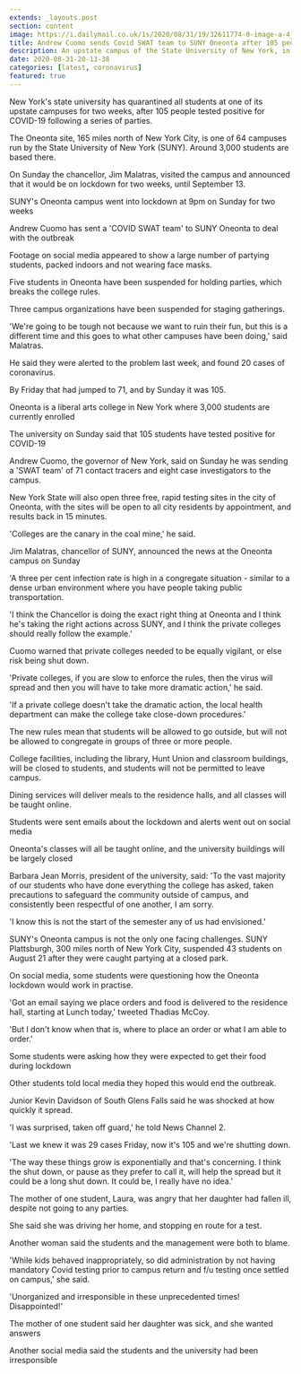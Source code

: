 ```yaml
---
extends: _layouts.post
section: content
image: https://i.dailymail.co.uk/1s/2020/08/31/19/32611774-0-image-a-4_1598897706347.jpg 
title: Andrew Cuomo sends Covid SWAT team to SUNY Oneonta after 105 people test positive 
description: An upstate campus of the State University of New York, in Oneonta, has gone into lockdown for two weeks after 105 students tested positived for COVID-19 - a three per cent infection rate. 
date: 2020-08-31-20-13-38 
categories: [latest, coronavirus] 
featured: true 
--- 
```

New York's state university has quarantined all students at one of its upstate campuses for two weeks, after 105 people tested positive for COVID-19 following a series of parties.

The Oneonta site, 165 miles north of New York City, is one of 64 campuses run by the State University of New York (SUNY). Around 3,000 students are based there.

On Sunday the chancellor, Jim Malatras, visited the campus and announced that it would be on lockdown for two weeks, until September 13.

SUNY's Oneonta campus went into lockdown at 9pm on Sunday for two weeks

Andrew Cuomo has sent a 'COVID SWAT team' to SUNY Oneonta to deal with the outbreak 

Footage on social media appeared to show a large number of partying students, packed indoors and not wearing face masks. 

Five students in Oneonta have been suspended for holding parties, which breaks the college rules.

Three campus organizations have been suspended for staging gatherings.

'We're going to be tough not because we want to ruin their fun, but this is a different time and this goes to what other campuses have been doing,' said Malatras. 

He said they were alerted to the problem last week, and found 20 cases of coronavirus.

By Friday that had jumped to 71, and by Sunday it was 105. 

Oneonta is a liberal arts college in New York where 3,000 students are currently enrolled

The university on Sunday said that 105 students have tested positive for COVID-19

Andrew Cuomo, the governor of New York, said on Sunday he was sending a 'SWAT team' of 71 contact tracers and eight case investigators to the campus. 

New York State will also open three free, rapid testing sites in the city of Oneonta, with the sites will be open to all city residents by appointment, and results back in 15 minutes. 

'Colleges are the canary in the coal mine,' he said. 

Jim Malatras, chancellor of SUNY, announced the news at the Oneonta campus on Sunday

'A three per cent infection rate is high in a congregate situation - similar to a dense urban environment where you have people taking public transportation. 

'I think the Chancellor is doing the exact right thing at Oneonta and I think he's taking the right actions across SUNY, and I think the private colleges should really follow the example.'

Cuomo warned that private colleges needed to be equally vigilant, or else risk being shut down.

'Private colleges, if you are slow to enforce the rules, then the virus will spread and then you will have to take more dramatic action,' he said. 

'If a private college doesn't take the dramatic action, the local health department can make the college take close-down procedures.'

The new rules mean that students will be allowed to go outside, but will not be allowed to congregate in groups of three or more people. 

College facilities, including the library, Hunt Union and classroom buildings, will be closed to students, and students will not be permitted to leave campus. 

Dining services will deliver meals to the residence halls, and all classes will be taught online.

Students were sent emails about the lockdown and alerts went out on social media

Oneonta's classes will all be taught online, and the university buildings will be largely closed

Barbara Jean Morris, president of the university, said: 'To the vast majority of our students who have done everything the college has asked, taken precautions to safeguard the community outside of campus, and consistently been respectful of one another, I am sorry. 

'I know this is not the start of the semester any of us had envisioned.' 

SUNY's Oneonta campus is not the only one facing challenges. SUNY Plattsburgh, 300 miles north of New York City, suspended 43 students on August 21 after they were caught partying at a closed park. 

On social media, some students were questioning how the Oneonta lockdown would work in practise.

'Got an email saying we place orders and food is delivered to the residence hall, starting at Lunch today,' tweeted Thadias McCoy. 

'But I don't know when that is, where to place an order or what I am able to order.'

Some students were asking how they were expected to get their food during lockdown

Other students told local media they hoped this would end the outbreak. 

Junior Kevin Davidson of South Glens Falls said he was shocked at how quickly it spread. 

'I was surprised, taken off guard,' he told News Channel 2. 

'Last we knew it was 29 cases Friday, now it's 105 and we're shutting down.

'The way these things grow is exponentially and that's concerning. I think the shut down, or pause as they prefer to call it, will help the spread but it could be a long shut down. It could be, I really have no idea.'

The mother of one student, Laura, was angry that her daughter had fallen ill, despite not going to any parties.

She said she was driving her home, and stopping en route for a test. 

Another woman said the students and the management were both to blame.

'While kids behaved inappropriately, so did administration by not having mandatory Covid testing prior to campus return and f/u testing once settled on campus,' she said. 

'Unorganized and irresponsible in these unprecedented times! Disappointed!' 

The mother of one student said her daughter was sick, and she wanted answers

Another social media said the students and the university had been irresponsible

